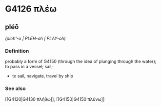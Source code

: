 # G4126 πλέω

## pléō

_(pleh'-o | PLEH-oh | PLAY-oh)_

### Definition

probably a form of G4150 (through the idea of plunging through the water); to pass in a vessel; sail; 

- to sail, navigate, travel by ship

### See also

[[G4130|G4130 πλήθω]], [[G4150|G4150 πλύνω]]
